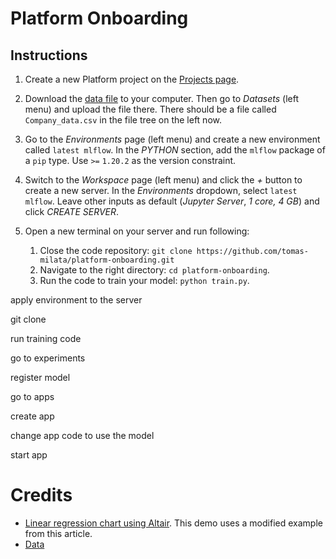 # Platform Onboarding

## Instructions

1. Create a new Platform project on the [Projects page](https://datascience.my.faculty.ai/home).

1. Download the [data file](https://github.com/Kaushik-Varma/linear_regression_model_python/raw/main/Company_data.csv)
   to your computer. Then go to _Datasets_ (left menu) and upload the file there. There should be
   a file called `Company_data.csv` in the file tree on the left now.

1. Go to the _Environments_ page (left menu) and create a new environment called `latest mlflow`. 
   In the _PYTHON_ section, add the `mlflow` package of a `pip` type. Use `>=` `1.20.2` as the
   version constraint.
   
1. Switch to the _Workspace_ page (left menu) and click the _+_ button to create a new server.
   In the _Environments_ dropdown, select `latest mlflow`. Leave other inputs as default
   (_Jupyter Server_, _1 core, 4 GB_) and click _CREATE SERVER_.

1. Open a new terminal on your server and run following:

   1. Close the code repository: `git clone https://github.com/tomas-milata/platform-onboarding.git` 
   1. Navigate to the right directory: `cd platform-onboarding`.
   1. Run the code to train your model: `python train.py`.



apply environment to the server

git clone

run training code

go to experiments

register model

go to apps

create app

change app code to use the model

start app

# Credits

- [Linear regression chart using Altair]( https://altair-viz.github.io/user_guide/transform/regression.html). This demo
  uses a modified example from this article.
- [Data](https://github.com/Kaushik-Varma/linear_regression_model_python/blob/main/Company_data.csv)
